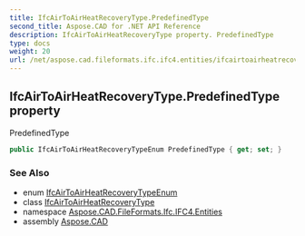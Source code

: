 ```yaml
---
title: IfcAirToAirHeatRecoveryType.PredefinedType
second_title: Aspose.CAD for .NET API Reference
description: IfcAirToAirHeatRecoveryType property. PredefinedType
type: docs
weight: 20
url: /net/aspose.cad.fileformats.ifc.ifc4.entities/ifcairtoairheatrecoverytype/predefinedtype/
---
```

## IfcAirToAirHeatRecoveryType.PredefinedType property

PredefinedType

```csharp
public IfcAirToAirHeatRecoveryTypeEnum PredefinedType { get; set; }
```

### See Also

* enum [IfcAirToAirHeatRecoveryTypeEnum](../../../aspose.cad.fileformats.ifc.ifc4.types/ifcairtoairheatrecoverytypeenum/)
* class [IfcAirToAirHeatRecoveryType](../)
* namespace [Aspose.CAD.FileFormats.Ifc.IFC4.Entities](../../../aspose.cad.fileformats.ifc.ifc4.entities/)
* assembly [Aspose.CAD](../../../)


